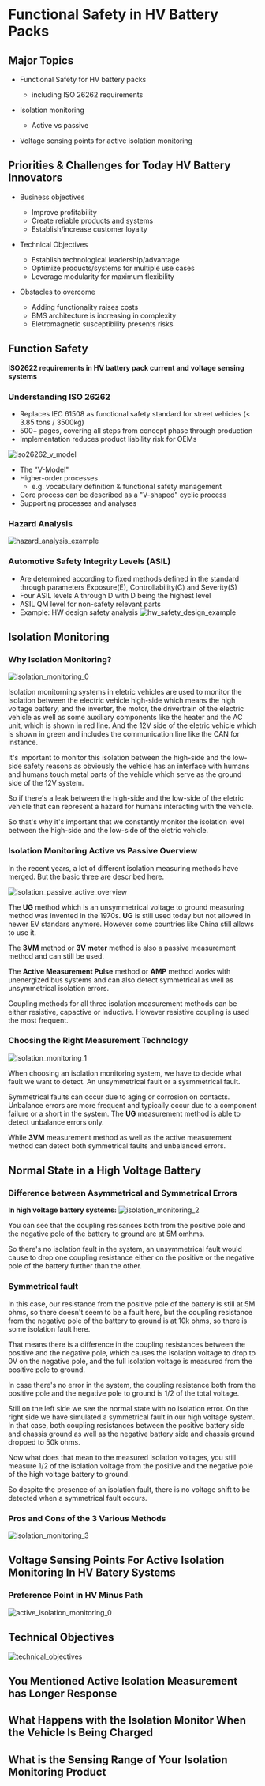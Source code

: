 # Functional Safety in HV Battery Packs

## Major Topics

- Functional Safety for HV battery packs

  - including ISO 26262 requirements

- Isolation monitoring

  - Active vs passive

- Voltage sensing points for active isolation monitoring

## Priorities & Challenges for Today HV Battery Innovators

- Business objectives

  - Improve profitability
  - Create reliable products and systems
  - Establish/increase customer loyalty

- Technical Objectives

  - Establish technological leadership/advantage
  - Optimize products/systems for multiple use cases
  - Leverage modularity for maximum flexibility

- Obstacles to overcome
  - Adding functionality raises costs
  - BMS architecture is increasing in complexity
  - Eletromagnetic susceptibility presents risks

## Function Safety

**ISO2622 requirements in HV battery pack current and voltage sensing systems**

### Understanding ISO 26262

- Replaces IEC 61508 as functional safety standard for street vehicles (< 3.85 tons / 3500kg)
- 500+ pages, covering all steps from concept phase through production
- Implementation reduces product liability risk for OEMs

![iso26262_v_model](./images/iso26262_v_model.png)

- The "V-Model"
- Higher-order processes
  - e.g. vocabulary definition & functional safety management
- Core process can be described as a "V-shaped" cyclic process
- Supporting processes and analyses

### Hazard Analysis

![hazard_analysis_example](./images/hazard_analysis_example.png)

### Automotive Safety Integrity Levels (ASIL)

- Are determined according to fixed methods defined in the standard through parameters Exposure(E), Controllability(C) and Severity(S)
- Four ASIL levels A through D with D being the highest level
- ASIL QM level for non-safety relevant parts
- Example: HW design safety analysis
  ![hw_safety_design_example](./images/hw_safety_design_example.png)

## Isolation Monitoring

### Why Isolation Monitoring?

![isolation_monitoring_0](./images/isolation_monitoring_0.png)

Isolation monitorning systems in eletric vehicles are used to monitor the isolation between the electric vehicle high-side which means the high voltage battery, and the inverter, the motor, the drivertrain of the electric vehicle as well as some auxiliary components like the heater and the AC unit, which is shown in red line. And the 12V side of the eletric vehicle which is shown in green and includes the communication line like the CAN for instance.

It's important to monitor this isolation between the high-side and the low-side safety reasons as obviously the vehicle has an interface with humans and humans touch metal parts of the vehicle which serve as the ground side of the 12V system.

So if there's a leak between the high-side and the low-side of the eletric vehicle that can represent a hazard for humans interacting with the vehicle.

So that's why it's important that we constantly monitor the isolation level between the high-side and the low-side of the eletric vehicle.

### Isolation Monitoring Active vs Passive Overview

In the recent years, a lot of different isolation measuring methods have merged. But the basic three are described here.

![isolation_passive_active_overview](./images/isolation_passive_active_overview.png)

The **UG** method which is an unsymmetrical voltage to ground measuring method was invented in the 1970s. **UG** is still used today but not allowed in newer EV standars anymore. However some countries like China still allows to use it.

The **3VM** method or **3V meter** method is also a passive measurement method and can still be used.

The **Active Measurement Pulse** method or **AMP** method works with unenergized bus systems and can also detect symmetrical as well as unsymmetrical isolation errors.

Coupling methods for all three isolation measurement methods can be either resistive, capactive or inductive. However resistive coupling is used the most frequent.

### Choosing the Right Measurement Technology

![isolation_monitoring_1](./images/isolation_monitoring_1.png)

When choosing an isolation monitoring system, we have to decide what fault we want to detect. An unsymmetrical fault or a sysmmetrical fault.

Symmetrical faults can occur due to aging or corrosion on contacts. Unbalance errors are more frequent and typically occur due to a component failure or a short in the system. The **UG** measurement method is able to detect unbalance errors only.

While **3VM** measurement method as well as the active measurement method can detect both symmetrical faults and unbalanced errors.

## Normal State in a High Voltage Battery

### Difference between Asymmetrical and Symmetrical Errors

**In high voltage battery systems:**
![isolation_monitoring_2](./images/isolation_monitoring_2.png)

You can see that the coupling resisances both from the positive pole and the negative pole of the battery to ground are at 5M omhms.

So there's no isolation fault in the system, an unsymmetrical fault would cause to drop one coupling resistance either on the positive or the negative pole of the battery further than the other.

### Symmetrical fault

In this case, our resistance from the positive pole of the battery is still at 5M ohms, so there doesn't seem to be a fault here, but the coupling resistance from the negative pole of the battery to ground is at 10k ohms, so there is some isolation fault here.

That means there is a difference in the coupling resistances between the positive and the negative pole, which causes the isolation voltage to drop to 0V on the negative pole, and the full isolation voltage is measured from the positive pole to ground.

In case there's no error in the system, the coupling resistance both from the positive pole and the negative pole to ground is 1/2 of the total voltage.

Still on the left side we see the normal state with no isolation error. On the right side we have simulated a symmetrical fault in our high voltage system. In that case, both coupling resistances between the positive battery side and chassis ground as well as the negative battery side and chassis ground dropped to 50k ohms.

Now what does that mean to the measured isolation voltages, you still measure 1/2 of the isolation voltage from the positive and the negative pole of the high voltage battery to ground.

So despite the presence of an isolation fault, there is no voltage shift to be detected when a symmetrical fault occurs.

### Pros and Cons of the 3 Various Methods

![isolation_monitoring_3](./images/isolation_monitoring_3.png)

## Voltage Sensing Points For Active Isolation Monitoring In HV Batery Systems

### Preference Point in HV Minus Path

![active_isolation_monitoring_0](./images/active_isolation_monitoring_0.png)

## Technical Objectives

![technical_objectives](./images/technical_objectives.png)

## You Mentioned Active Isolation Measurement has Longer Response

## What Happens with the Isolation Monitor When the Vehicle Is Being Charged

## What is the Sensing Range of Your Isolation Monitoring Product
